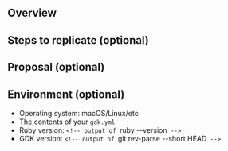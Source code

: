 ## Overview

<!-- Details of the issue.  Include any console output or screenshots. -->

## Steps to replicate (optional)

<!-- Clear steps of how to replicate the issue. -->

## Proposal (optional)

<!-- Description of any proposal you might have. -->

## Environment (optional)

- Operating system: macOS/Linux/etc
- The contents of your `gdk.yml`
- Ruby version: `<!-- output of `ruby --version` -->`
- GDK version: `<!-- output of `git rev-parse --short HEAD` -->`
